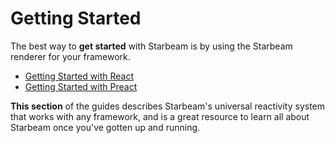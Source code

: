 # Getting Started

The best way to **get started** with Starbeam is by using the
Starbeam renderer for your framework.

- [Getting Started with React](/frameworks/react/)
- [Getting Started with Preact](/frameworks/preact/)

**This section** of the guides describes Starbeam's universal
reactivity system that works with any framework, and is a great
resource to learn all about Starbeam once you've gotten up and
running.
